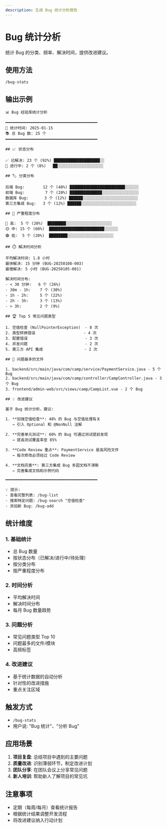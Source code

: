 ```yaml
---
description: 生成 Bug 统计分析报告
---
```


# Bug 统计分析

统计 Bug 的分类、频率、解决时间，提供改进建议。

## 使用方法

```
/bug-stats
```

## 输出示例

```
📊 Bug 经验库统计分析

━━━━━━━━━━━━━━━━━━━━━━━━━━━━━━━━━━━━━━━━
📅 统计时间: 2025-01-15
📚 总 Bug 数: 25 个
━━━━━━━━━━━━━━━━━━━━━━━━━━━━━━━━━━━━━━━━

## 📈 状态分布

✅ 已解决: 23 个 (92%) ████████████████████░░
🚧 进行中: 2 个 (8%)   ██░░░░░░░░░░░░░░░░░░░░

## 🏷️ 分类分布

后端 Bug:        12 个 (48%) ████████████████████████░░░░░░
前端 Bug:         7 个 (28%) ██████████████░░░░░░░░░░░░░░░░
数据库 Bug:       3 个 (12%) ██████░░░░░░░░░░░░░░░░░░░░░░░░
第三方集成 Bug:   3 个 (12%) ██████░░░░░░░░░░░░░░░░░░░░░░░░

## 🔴 严重程度分布

🔴 高:  5 个 (20%)  ████████░░░░░░░░░░░░░░░░░░░░
🟡 中: 15 个 (60%)  ████████████████████████░░░░░░
🟢 低:  5 个 (20%)  ████████░░░░░░░░░░░░░░░░░░░░

## ⏱️ 解决时间分析

平均解决时间: 1.8 小时
最快解决: 15 分钟 (BUG-20250108-003)
最慢解决: 5 小时 (BUG-20250105-001)

解决时间分布:
- < 30 分钟:   6 个 (26%)
- 30m - 1h:    7 个 (30%)
- 1h - 2h:     5 个 (22%)
- 2h - 3h:     3 个 (13%)
- > 3h:        2 个 (9%)

## 🏆 Top 5 常见问题类型

1. 空值检查 (NullPointerException)  - 8 次
2. 类型转换错误                     - 4 次
3. 配置错误                         - 3 次
4. 并发问题                         - 2 次
5. 第三方 API 集成                  - 2 次

## 📁 问题最多的文件

1. backend/src/main/java/com/camp/service/PaymentService.java - 5 个 Bug
2. backend/src/main/java/com/camp/controller/CampController.java - 3 个 Bug
3. frontend/admin-web/src/views/camp/CampList.vue - 2 个 Bug

## 💡 改进建议

基于 Bug 统计分析，建议:

1. **加强空值检查**: 48% 的 Bug 与空值处理有关
   → 引入 Optional 和 @NonNull 注解

2. **完善单元测试**: 60% 的 Bug 可通过测试提前发现
   → 提高测试覆盖率至 85%

3. **Code Review 重点**: PaymentService 是高风险文件
   → 每次修改必须经过 Code Review

4. **文档完善**: 第三方集成 Bug 多因文档不清晰
   → 完善集成文档和示例代码

━━━━━━━━━━━━━━━━━━━━━━━━━━━━━━━━━━━━━━━━

💡 提示:
- 查看完整列表: /bug-list
- 搜索特定问题: /bug-search "空值检查"
- 添加新 Bug: /bug-add
```

## 统计维度

### 1. 基础统计
- 总 Bug 数量
- 按状态分布（已解决/进行中/待处理）
- 按分类分布
- 按严重程度分布

### 2. 时间分析
- 平均解决时间
- 解决时间分布
- 每月 Bug 数量趋势

### 3. 问题分析
- 常见问题类型 Top 10
- 问题最多的文件/模块
- 高频标签

### 4. 改进建议
- 基于统计数据的自动分析
- 针对性的改进措施
- 重点关注区域

## 触发方式

- `/bug-stats`
- 用户说: "Bug 统计"、"分析 Bug"

## 应用场景

1. **项目复盘**: 总结项目中遇到的主要问题
2. **质量改进**: 识别薄弱环节，制定改进计划
3. **团队分享**: 在团队会议上分享常见问题
4. **新人培训**: 帮助新人了解项目的常见坑

## 注意事项

- 定期（每周/每月）查看统计报告
- 根据统计结果调整开发流程
- 将改进建议纳入行动计划
